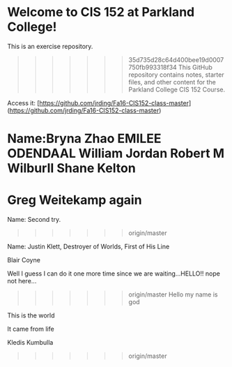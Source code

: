 # Welcome to CIS 152 at Parkland College!
This is an exercise repository.

>>>>>>> 35d735d28c64d400bee19d0007750fb993318f34
This GitHub repository contains notes, starter files, and other content for the Parkland College CIS 152 Course.

Access it: [https://github.com/jrding/Fa16-CIS152-class-master] (https://github.com/jrding/Fa16-CIS152-class-master)

Name:Bryna Zhao
EMILEE ODENDAAL
William Jordan
Robert M WilburII
Shane Kelton
=======
Greg Weitekamp again
=======
Name: Second try.
>>>>>>> origin/master

Name: Justin Klett, Destroyer of Worlds, First of His Line


Blair Coyne










Well I guess I can do it one more time since we are waiting...HELLO!!
nope not here...







>>>>>>> origin/master
Hello my name is god

This is the world





It came from life

























Kledis Kumbulla <!Doctype html>
>>>>>>> origin/master
